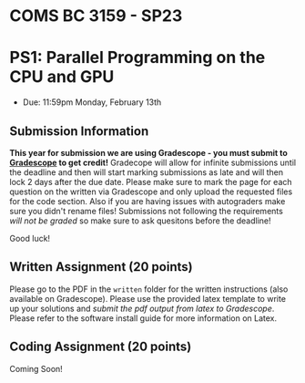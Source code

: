 # COMS BC 3159 - SP23
# PS1: Parallel Programming on the CPU and GPU
* Due: 11:59pm Monday, February 13th

## Submission Information

**This year for submission we are using Gradescope - you must submit to [Gradescope](https://www.gradescope.com/courses/489410) to get credit!** Gradecope will allow for infinite submissions until the deadline and then will start marking submissions as late and will then lock 2 days after the due date. Please make sure to mark the page for each question on the written via Gradescope and only upload the requested files for the code section. Also if you are having issues with autograders make sure you didn't rename files! Submissions not following the requirements *will not be graded* so make sure to ask quesitons before the deadline!

Good luck!

## Written Assignment (20 points)

Please go to the PDF in the `written` folder for the written instructions (also available on Gradescope). Please use the provided latex template to write up your solutions and *submit the pdf output from latex to Gradescope*. Please refer to the software install guide for more information on Latex.

## Coding Assignment (20 points)

Coming Soon!